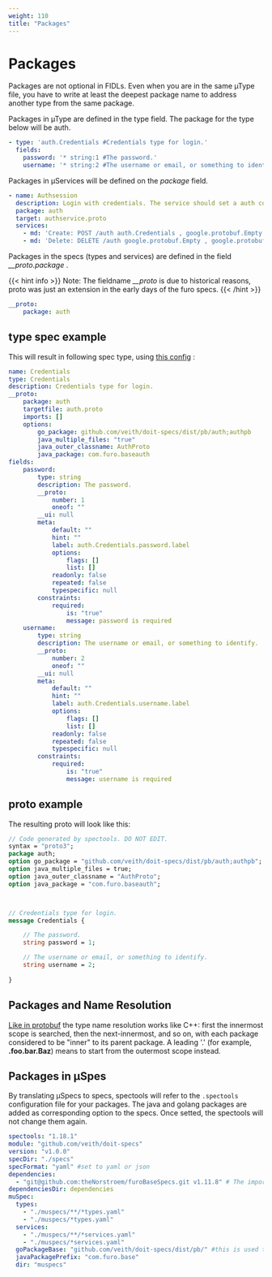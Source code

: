 ```yaml
---
weight: 110
title: "Packages"
---
```


# Packages
Packages are not optional in FIDLs. Even when you are in the same µType file, you have to write at least the deepest package name to address another type from the same package.

Packages in µType are defined in the type field. The package for the type below will be auth.
```yaml
- type: 'auth.Credentials #Credentials type for login.'
  fields:
    password: '* string:1 #The password.'
    username: '* string:2 #The username or email, or something to identify.'    

```

Packages in µServices will be defined on the *package* field.
```yaml
- name: Authsession
  description: Login with credentials. The service should set a auth cookie on login and delete it on logout
  package: auth
  target: authservice.proto
  services:
    - md: 'Create: POST /auth auth.Credentials , google.protobuf.Empty #Login with credentials #Nimmt die Credentials für die Anmeldung entgegen'
    - md: 'Delete: DELETE /auth google.protobuf.Empty , google.protobuf.Empty #Logout.'
```

Packages in the specs (types and services) are defined in the field *__proto.package*   . 


{{< hint info >}}
Note: The fieldname *__proto* is due to historical reasons, proto was just an extension in the early days of the furo specs.
{{< /hint >}}

 
```yaml
__proto:
    package: auth
```



## type spec example

This will result in following spec type, using [this config](/docs/overview/packages/#packages-in-µspes) :

```yaml
name: Credentials
type: Credentials
description: Credentials type for login.
__proto:
    package: auth
    targetfile: auth.proto
    imports: []
    options:
        go_package: github.com/veith/doit-specs/dist/pb/auth;authpb
        java_multiple_files: "true"
        java_outer_classname: AuthProto
        java_package: com.furo.baseauth
fields:
    password:
        type: string
        description: The password.
        __proto:
            number: 1
            oneof: ""
        __ui: null
        meta:
            default: ""
            hint: ""
            label: auth.Credentials.password.label
            options:
                flags: []
                list: []
            readonly: false
            repeated: false
            typespecific: null
        constraints:
            required:
                is: "true"
                message: password is required
    username:
        type: string
        description: The username or email, or something to identify.
        __proto:
            number: 2
            oneof: ""
        __ui: null
        meta:
            default: ""
            hint: ""
            label: auth.Credentials.username.label
            options:
                flags: []
                list: []
            readonly: false
            repeated: false
            typespecific: null
        constraints:
            required:
                is: "true"
                message: username is required  

```


## proto example
The resulting proto will look like this:
```protobuf
// Code generated by spectools. DO NOT EDIT.
syntax = "proto3";
package auth;
option go_package = "github.com/veith/doit-specs/dist/pb/auth;authpb";
option java_multiple_files = true;
option java_outer_classname = "AuthProto";
option java_package = "com.furo.baseauth";



// Credentials type for login.
message Credentials {  

    // The password.
    string password = 1;

    // The username or email, or something to identify.
    string username = 2;
    
}
```

## Packages and Name Resolution
[Like in protobuf](https://developers.google.com/protocol-buffers/docs/proto3#packages_and_name_resolution) the type
name resolution works like C++: first the innermost scope is searched, then the next-innermost, and so on, with each package considered to be "inner" to its parent package. A leading '.' (for example, **.foo.bar.Baz**) means to start from the outermost scope instead.


## Packages in µSpes
By translating µSpecs to specs, spectools will refer to the `.spectools` configuration file for your packages.
The java and golang packages are added as corresponding option to the specs. Once setted, the spectools will not change them again.


```yaml
spectools: "1.18.1"
module: "github.com/veith/doit-specs"
version: "v1.0.0"
specDir: "./specs"
specFormat: "yaml" #set to yaml or json
dependencies:
  - "git@github.com:theNorstroem/furoBaseSpecs.git v1.11.8" # The importer looks for all **/*.type.spec files recursive The importer looks for all **/*.service.spec files recursive
dependenciesDir: dependencies
muSpec:
  types:
    - "./muspecs/**/*types.yaml"
    - "./muspecs/*types.yaml"
  services:
    - "./muspecs/**/*services.yaml"
    - "./muspecs/*services.yaml"
  goPackageBase: "github.com/veith/doit-specs/dist/pb/" #this is used to prefix the go package option
  javaPackagePrefix: "com.furo.base"
  dir: "muspecs"

```